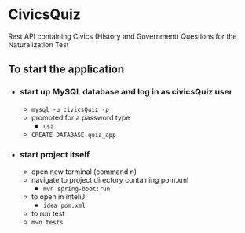 # CivicsQuiz
Rest API containing Civics (History and Government) Questions for the Naturalization Test

## To start the application<br/>
* ### start up MySQL database and log in as civicsQuiz user
    * ```mysql -u civicsQuiz -p```
  * prompted for a password type <br/>
    * ```usa```
  * ```CREATE DATABASE quiz_app```
* ### start project itself 
  * open new terminal (command n) 
  * navigate to project directory containing pom.xml
    * ```mvn spring-boot:run```
  * to open in inteliJ
    * ```idea pom.xml```  
  * to run test
  * ```mvn tests```



